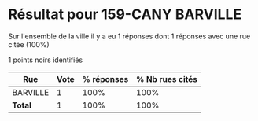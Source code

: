 # Résultat pour 159-CANY BARVILLE

Sur l'ensemble de la ville il y a eu 1 réponses dont 1 réponses avec une rue citée (100%)

1 points noirs identifiés

| Rue | Vote | % réponses | % Nb rues cités|
|-----|------|------------|----------------|
| BARVILLE | 1 | 100% | 100%|
| **Total** | 1 | 100% | 100%|
